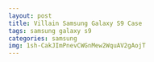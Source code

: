 ```yaml
---
layout: post
title: Villain Samsung Galaxy S9 Case
tags: samsung galaxy s9
categories: samsung
img: 1sh-CakJImPnevCWGnMew2WquAV2gAojT
---
```

